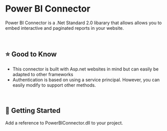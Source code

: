 # Power BI Connector
Power BI Connector is a .Net Standard 2.0 libarary that allows allows you to embed interactive and paginated reports in your website.

<br/>

## :star: Good to Know

<ul>
  <li>
    This connector is built with Asp.net websites in mind but can easily be adapted to other frameworks
  </li>
  <li>
    Authentication is based on using a service principal.  However, you can easily modify to support other methods.
  </li>
</ul>

<br/>

## :rocket: Getting Started

Add a reference to PowerBIConnector.dll to your project.
